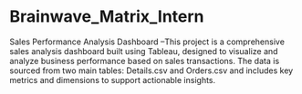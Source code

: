 # Brainwave_Matrix_Intern
Sales Performance Analysis Dashboard –This project is a comprehensive sales analysis dashboard built using Tableau, designed to visualize and analyze business performance based on sales transactions. The data is sourced from two main tables: Details.csv and Orders.csv and includes key metrics and dimensions to support actionable insights.
